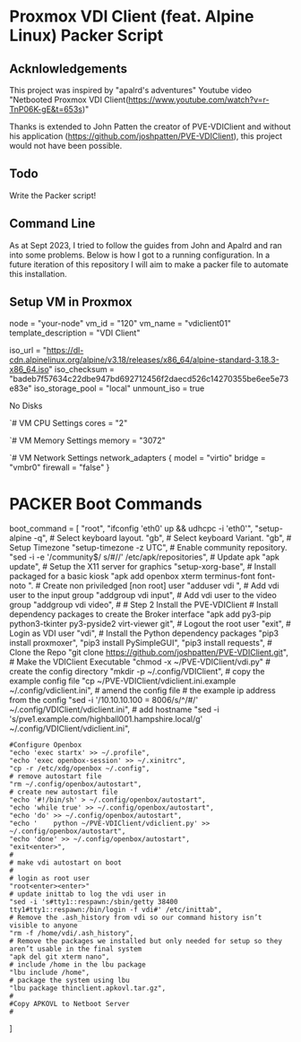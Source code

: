 # Proxmox VDI Client (feat. Alpine Linux) Packer Script

## Acknlowledgements
This project was inspired by "apalrd's adventures" Youtube video "Netbooted Proxmox VDI Client(https://www.youtube.com/watch?v=r-TnP06K-gE&t=653s)"

Thanks is extended to John Patten the creator of PVE-VDIClient and without his application (https://github.com/joshpatten/PVE-VDIClient), this project would not have been possible.

## Todo
Write the Packer script!

## Command Line
As at Sept 2023, I tried to follow the guides from John and Apalrd and ran into some problems. Below is how I got to a running configuration. In a future iteration of this repository I will aim to make a packer file to automate this installation.

## Setup VM in Proxmox

node = "your-node"
vm_id = "120"
vm_name = "vdiclient01"
template_description = "VDI Client"

iso_url = "https://dl-cdn.alpinelinux.org/alpine/v3.18/releases/x86_64/alpine-standard-3.18.3-x86_64.iso"
iso_checksum = "badeb7f57634c22dbe947bd692712456f2daecd526c14270355be6ee5e73e83e"
iso_storage_pool = "local"
unmount_iso = true

No Disks

`# VM CPU Settings
cores = "2"

`# VM Memory Settings
memory = "3072" 

`# VM Network Settings
network_adapters {
    model = "virtio"
    bridge = "vmbr0"
    firewall = "false"
} 

# PACKER Boot Commands
boot_command = [
    "root<enter><wait>",
    "ifconfig 'eth0' up && udhcpc -i 'eth0'<enter><wait5s>",
    "setup-alpine -q<enter><wait>",
    # Select keyboard layout.
    "gb<enter>",
    # Select keyboard Variant.
    "gb<enter>",
    # Setup Timezone
    "setup-timezone -z UTC<enter><wait>",
    # Enable community repository.
    "sed -i -e '/community$/ s/#//' /etc/apk/repositories<enter>",
    # Update apk
    "apk update<enter><wait5s>",
    # Setup the X11 server for graphics
    "setup-xorg-base<enter><wait15s>",
    # Install packaged for a basic kiosk
    "apk add openbox xterm terminus-font font-noto <enter><wait5s>".
    # Create non priviledged [non root] user
    "adduser vdi <enter><enter><enter>",
    # Add vdi user to the input group
    "addgroup vdi input<enter>",
    # Add vdi user to the video group
    "addgroup vdi video<enter>",
    #
    # Step 2 Install the PVE-VDIClient
    # Install dependency packages to create the Broker interface
    "apk add py3-pip python3-tkinter py3-pyside2 virt-viewer git",
    # Logout the root user
    "exit<enter>",
    # Login as VDI user
    "vdi<enter><enter>",
    # Install the Python dependency packages
    "pip3 install proxmoxer<enter>",
    "pip3 install PySimpleGUI<enter>",
    "pip3 install requests<enter>",
    # Clone the Repo
    "git clone https://github.com/joshpatten/PVE-VDIClient.git",
    # Make the VDIClient Executable
    "chmod -x ~/PVE-VDIClient/vdi.py"
    # create the config directory
    "mkdir -p ~/.config/VDIClient",
    # copy the example config file
    "cp ~/PVE-VDIClient/vdiclient.ini.example ~/.config/vdiclient.ini",
    # amend the config file
    # the example ip address from the config
    "sed -i '/10.10.10.100 = 8006/s/^/#/' ~/.config/VDIClient/vdiclient.ini",
    # add hostname
    "sed -i 's/pve1.example.com/highball001.hampshire.local/g' ~/.config/VDIClient/vdiclient.ini",

    #Configure Openbox
    "echo 'exec startx' >> ~/.profile",
    "echo 'exec openbox-session' >> ~/.xinitrc",
    "cp -r /etc/xdg/openbox ~/.config",
    # remove autostart file
    "rm ~/.config/openbox/autostart",
    # create new autostart file
    "echo '#!/bin/sh' > ~/.config/openbox/autostart",
    "echo 'while true' >> ~/.config/openbox/autostart",
    "echo 'do' >> ~/.config/openbox/autostart",
    "echo '    python ~/PVE-VDIClient/vdiclient.py' >> ~/.config/openbox/autostart",
    "echo 'done' >> ~/.config/openbox/autostart",
    "exit<enter>",
    #
    # make vdi autostart on boot
    #
    # login as root user
    "root<enter><enter>"
    # update inittab to log the vdi user in
    "sed -i 's#tty1::respawn:/sbin/getty 38400 tty1#tty1::respawn:/bin/login -f vdi#' /etc/inittab",
    # Remove the .ash_history from vdi so our command history isn’t visible to anyone
    "rm -f /home/vdi/.ash_history",
    # Remove the packages we installed but only needed for setup so they aren’t usable in the final system
    "apk del git xterm nano",
    # include /home in the lbu package
    "lbu include /home",
    # package the system using lbu
    "lbu package thinclient.apkovl.tar.gz",
    #
    #Copy APKOVL to Netboot Server
    #





]